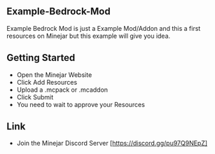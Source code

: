 ## Example-Bedrock-Mod
 Example Bedrock Mod is just a Example Mod/Addon
 and this a first resources on Minejar but 
 this example will give you idea.
##  Getting Started
* Open the Minejar Website
* Click Add Resources
* Upload a .mcpack or .mcaddon
* Click Submit
* You need to wait to approve your Resources
## Link
* Join the Minejar Discord Server [https://discord.gg/pu97Q9NEpZ]
